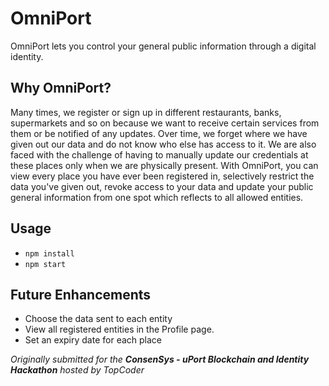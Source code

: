 # OmniPort
OmniPort lets you control your general public information through a digital identity.

## Why OmniPort?
Many times, we register or sign up in different restaurants, banks, supermarkets and so on because we want to receive certain services from them or be notified of any updates.
Over time, we forget where we have given out our data and do not know who else has access to it. We are also faced with the challenge of having to manually update our credentials at these places only when we are physically present.
With OmniPort, you can view every place you have ever been registered in, selectively restrict the data you've given out, revoke access to your data and update your public general information from one spot which reflects to all allowed entities.

## Usage
- `npm install`
- `npm start`

## Future Enhancements

- Choose the data sent to each entity
- View all registered entities in the Profile page.
- Set an expiry date for each place


*Originally submitted for the **ConsenSys - uPort Blockchain and Identity Hackathon** hosted by TopCoder*